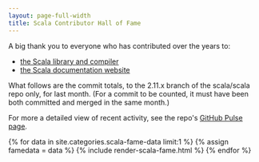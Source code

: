 ```yaml
---
layout: page-full-width
title: Scala Contributor Hall of Fame
---
```


A big thank you to everyone who has contributed over the years to:
 - [the Scala library and compiler](https://github.com/scala/scala/contributors)
 - [the Scala documentation website](https://github.com/scala/scala.github.com/contributors)

What follows are the commit totals, to the 2.11.x branch of the scala/scala repo only,
for last month.  (For a commit to be counted, it must have been both committed and merged
in the same month.)

For more a detailed view of recent activity, see the repo's
[GitHub Pulse page](https://github.com/scala/scala/pulse/monthly).

{% for data in site.categories.scala-fame-data limit:1 %}
  {% assign famedata = data %}
  {% include render-scala-fame.html %}
{% endfor %}
